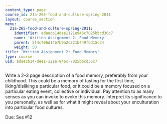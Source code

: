 ```yaml
---
content_type: page
course_id: 21a-265-food-and-culture-spring-2011
layout: course_section
menu:
  21a-265-food-and-culture-spring-2011:
    identifier: adaecb14dee1121e946c7025bbcd36c7
    name: 'Written Assignment 2: Food Memory'
    parent: 5f4c706d14b7b9a2c321b449fbd15c34
    weight: 50
title: 'Written Assignment 2: Food Memory'
type: course
uid: adaecb14-dee1-121e-946c-7025bbcd36c7
---
```


Write a 2–3 page description of a food memory, preferably from your childhood. This could be a memory of tasting for the first time, liking/disliking a particular food, or it could be a memory focused on a particular eating event, collective or individual. Pay attention to as many senses as you can invoke to evoke this memory. Interpret its significance to you personally, as well as for what it might reveal about your enculturation into particular food cultures.

Due: Ses #12